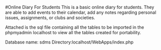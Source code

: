 #Online Diary For Students
This is a basic online diary for students. They are able to add events to their calendar, add any notes regarding
personal issues, assignments, or clubs and societies.

Attached is the sql file containing all the tables to be imported in 
the phpmyadmin localhost to view all the tables created for portability.

Database name: sdms
Directory:localhost/WebApps/index.php
